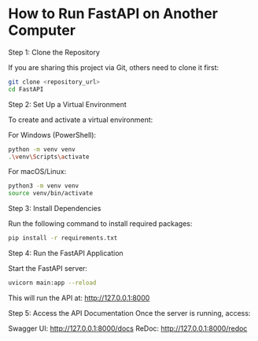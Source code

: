 # How to Run FastAPI on Another Computer

Step 1: Clone the Repository

If you are sharing this project via Git, others need to clone it first:

```bash
git clone <repository_url>
cd FastAPI
```

Step 2: Set Up a Virtual Environment

To create and activate a virtual environment:

For Windows (PowerShell):
```bash
python -m venv venv
.\venv\Scripts\activate
```
For macOS/Linux:
```bash
python3 -m venv venv
source venv/bin/activate
```

Step 3: Install Dependencies

Run the following command to install required packages:
```bash
pip install -r requirements.txt
```

Step 4: Run the FastAPI Application

Start the FastAPI server:
```bash
uvicorn main:app --reload
```

This will run the API at: http://127.0.0.1:8000

Step 5: Access the API Documentation
Once the server is running, access:

Swagger UI: http://127.0.0.1:8000/docs
ReDoc: http://127.0.0.1:8000/redoc

